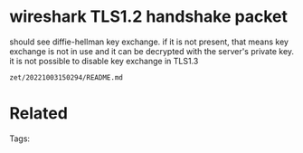 # wireshark TLS1.2 handshake packet
should see diffie-hellman key exchange.
if it is not present, that means key exchange is not in use and it can be decrypted with the server's private key.
it is not possible to disable key exchange in TLS1.3

` zet/20221003150294/README.md `

# Related


Tags:

    
